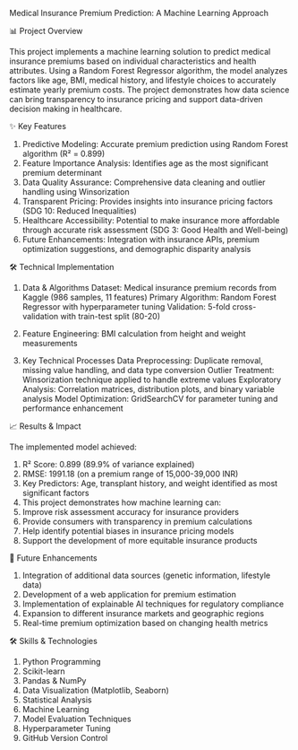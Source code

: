 Medical Insurance Premium Prediction: A Machine Learning Approach

📊 Project Overview

This project implements a machine learning solution to predict medical insurance premiums based on individual characteristics and health attributes. Using a Random Forest Regressor algorithm, the model analyzes factors like age, BMI, medical history, and lifestyle choices to accurately estimate yearly premium costs. The project demonstrates how data science can bring transparency to insurance pricing and support data-driven decision making in healthcare.

✨ Key Features

1. Predictive Modeling: Accurate premium prediction using Random Forest algorithm (R² = 0.899)
2. Feature Importance Analysis: Identifies age as the most significant premium determinant
3. Data Quality Assurance: Comprehensive data cleaning and outlier handling using Winsorization
4. Transparent Pricing: Provides insights into insurance pricing factors (SDG 10: Reduced Inequalities)
5. Healthcare Accessibility: Potential to make insurance more affordable through accurate risk assessment (SDG 3: Good Health and Well-being)
6. Future Enhancements: Integration with insurance APIs, premium optimization suggestions, and demographic disparity analysis

🛠️ Technical Implementation

1. Data & Algorithms
Dataset: Medical insurance premium records from Kaggle (986 samples, 11 features)
Primary Algorithm: Random Forest Regressor with hyperparameter tuning
Validation: 5-fold cross-validation with train-test split (80-20)

2. Feature Engineering: BMI calculation from height and weight measurements

3. Key Technical Processes
Data Preprocessing: Duplicate removal, missing value handling, and data type conversion
Outlier Treatment: Winsorization technique applied to handle extreme values
Exploratory Analysis: Correlation matrices, distribution plots, and binary variable analysis
Model Optimization: GridSearchCV for parameter tuning and performance enhancement

📈 Results & Impact

The implemented model achieved:

1. R² Score: 0.899 (89.9% of variance explained)
2. RMSE: 1991.18 (on a premium range of 15,000-39,000 INR)
3. Key Predictors: Age, transplant history, and weight identified as most significant factors
4. This project demonstrates how machine learning can:
5. Improve risk assessment accuracy for insurance providers
6. Provide consumers with transparency in premium calculations
7. Help identify potential biases in insurance pricing models
8. Support the development of more equitable insurance products

🔮 Future Enhancements

1. Integration of additional data sources (genetic information, lifestyle data)
2. Development of a web application for premium estimation
3. Implementation of explainable AI techniques for regulatory compliance
4. Expansion to different insurance markets and geographic regions
5. Real-time premium optimization based on changing health metrics

🛠️ Skills & Technologies

1. Python Programming
2. Scikit-learn
3. Pandas & NumPy
4. Data Visualization (Matplotlib, Seaborn)
5. Statistical Analysis
6. Machine Learning
7. Model Evaluation Techniques
8. Hyperparameter Tuning
9. GitHub Version Control
